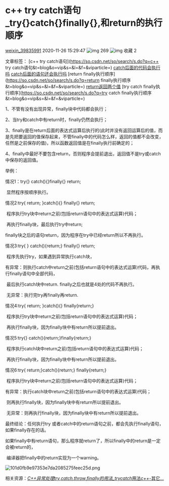 # c++ try catch语句_try{}catch{}finally{},和return的执行顺序

[weixin_39835991](https://blog.csdn.net/weixin_39835991) 2020-11-26 15:29:47 ![img](https://csdnimg.cn/release/blogv2/dist/pc/img/articleReadEyes.png) 269 ![img](https://csdnimg.cn/release/blogv2/dist/pc/img/tobarCollect.png) 收藏 2

文章标签： [c++ try catch语句](https://so.csdn.net/so/search/s.do?q=c++ try catch语句&t=blog&o=vip&s=&l=&f=&viparticle=) [catch后面的代码会执行吗](https://www.csdn.net/tags/MtjaEg0sNjc2OTgtYmxvZwO0O0OO0O0O.html) [catch后面的语句还会执行吗](https://www.csdn.net/tags/OtTakgxsNjQ2MDYtYmxvZwO0O0OO0O0O.html) [return finally执行顺序](https://so.csdn.net/so/search/s.do?q=return finally执行顺序&t=blog&o=vip&s=&l=&f=&viparticle=) [return返回两个值](https://www.csdn.net/tags/MtTacgxsNzAxNjEtYmxvZwO0O0OO0O0O.html) [try catch finally执行顺序](https://so.csdn.net/so/search/s.do?q=try catch finally执行顺序&t=blog&o=vip&s=&l=&f=&viparticle=)



1、不管有没有出现异常，finally块中代码都会执行；

2、当try和catch中有return时，finally仍然会执行；

3、finally是在return后面的表达式运算后执行的(此时并没有返回运算后的值，而是先把要返回的值保存起来，不管finally中的代码怎么样，返回的值都不会改变，任然是之前保存的值)，所以函数返回值是在finally执行前确定的；

4、finally中最好不要包含return，否则程序会提前退出，返回值不是try或catch中保存的返回值。

举例：

情况1：try{} catch(){}finally{} return;

​            显然程序按顺序执行。

情况2:try{ return; }catch(){} finally{} return;

​          程序执行try块中return之前(包括return语句中的表达式运算)代码；

​         再执行finally块，最后执行try中return;

​         finally块之后的语句return，因为程序在try中已经return所以不再执行。

情况3:try{ } catch(){return;} finally{} return;

​         程序先执行try，如果遇到异常执行catch块，

​         有异常：则执行catch中return之前(包括return语句中的表达式运算)代码，再执行finally语句中全部代码，

​                     最后执行catch块中return. finally之后也就是4处的代码不再执行。

​         无异常：执行完try再finally再return.

情况4:try{ return; }catch(){} finally{return;}

​          程序执行try块中return之前(包括return语句中的表达式运算)代码；

​          再执行finally块，因为finally块中有return所以提前退出。

情况5:try{} catch(){return;}finally{return;}

​          程序执行catch块中return之前(包括return语句中的表达式运算)代码；

​          再执行finally块，因为finally块中有return所以提前退出。

情况6:try{ return;}catch(){return;} finally{return;}

​          程序执行try块中return之前(包括return语句中的表达式运算)代码；

​          有异常：执行catch块中return之前(包括return语句中的表达式运算)代码；

​                       则再执行finally块，因为finally块中有return所以提前退出。

​          无异常：则再执行finally块，因为finally块中有return所以提前退出。

最终结论：任何执行try 或者catch中的return语句之前，都会先执行finally语句，如果finally存在的话。

​                  如果finally中有return语句，那么程序就return了，所以finally中的return是一定会被return的，

​                  编译器把finally中的return实现为一个warning。

![101d0fb9e97353e7da2085275feec25d.png](https://img-blog.csdnimg.cn/img_convert/101d0fb9e97353e7da2085275feec25d.png)



相关资源：[*C++*异常处理try,*catch*,throw,*finally*的用法_try*catch*用法*c++*-其它...](https://download.csdn.net/download/weixin_38531630/12764137?spm=1001.2101.3001.5697)